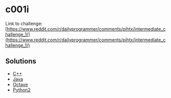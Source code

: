 # c001i

Link to challenge: [https://www.reddit.com/r/dailyprogrammer/comments/pihtx/intermediate_challenge_1/](https://www.reddit.com/r/dailyprogrammer/comments/pihtx/intermediate_challenge_1/)

## Solutions

* [C++](https://github.com/jimmynguyen/daily-programmer/blob/master/challenges/intermediate/c001i/c++/)
* [Java](https://github.com/jimmynguyen/daily-programmer/blob/master/challenges/intermediate/c001i/java/)
* [Octave](https://github.com/jimmynguyen/daily-programmer/blob/master/challenges/intermediate/c001i/octave/)
* [Python2](https://github.com/jimmynguyen/daily-programmer/blob/master/challenges/intermediate/c001i/python2/)